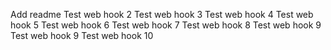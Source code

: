 Add readme 
Test web hook 2
Test web hook 3
Test web hook 4
Test web hook 5
Test web hook 6
Test web hook 7
Test web hook 8
Test web hook 9
Test web hook 9
Test web hook 10
